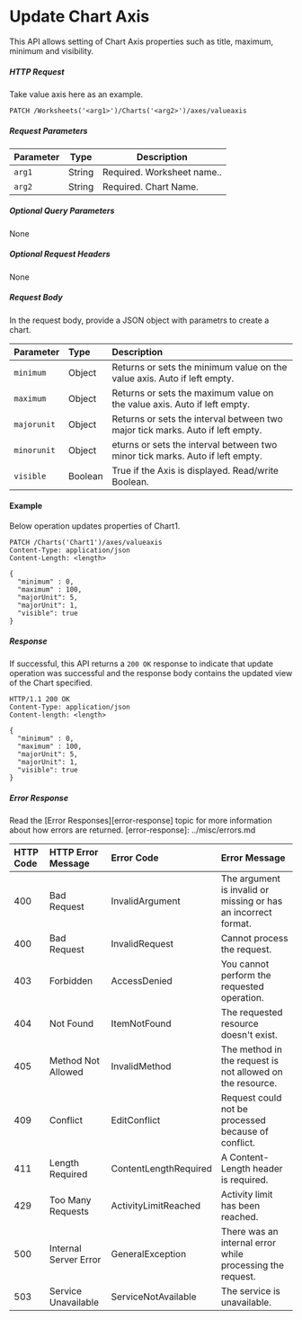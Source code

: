 # Update Chart Axis

This API allows setting of Chart Axis properties such as title, maximum, minimum and visibility.

##### HTTP Request
Take value axis here as an example.

```
PATCH /Worksheets('<arg1>')/Charts('<arg2>')/axes/valueaxis
```

##### Request Parameters
Parameter       | Type   | Description
--------------- | ------ | ------------ 
 `arg1`| String | Required. Worksheet name.. 
 `arg2`| String | Required. Chart Name.

##### Optional Query Parameters
None


##### Optional Request Headers
None

##### Request Body
In the request body, provide a JSON object with parametrs to create a chart. 

| Parameter         | Type   |Description|
|:-----------------|:--------|:----------|
| `minimum` | Object |Returns or sets the minimum value on the value axis. Auto if left empty.  | 
| `maximum` | Object |Returns or sets the maximum value on the value axis. Auto if left empty. | 
| `majorunit` | Object |Returns or sets the interval between two major tick marks. Auto if left empty.  | 
| `minorunit` | Object |eturns or sets the interval between two minor tick marks.  Auto if left empty. | 
| `visible` | Boolean |True if the Axis is displayed. Read/write Boolean. | 

#### Example
Below operation updates properties of Chart1.

<!-- { "blockType": "request", "name": "set-chart-axis" } -->
```http
PATCH /Charts('Chart1')/axes/valueaxis
Content-Type: application/json
Content-Length: <length>

{
  "minimum" : 0,
  "maximum" : 100,
  "majorUnit": 5,
  "majorUnit": 1,
  "visible": true
}
```

##### Response

If successful, this API returns a `200 OK` response to indicate that update operation was successful and the response body contains the updated view of the Chart specified.

<!-- { "blockType": "response", "@odata.type": "ChartAxis" } -->
```http
HTTP/1.1 200 OK
Content-Type: application/json
Content-length: <length>

{
  "minimum" : 0,
  "maximum" : 100,
  "majorUnit": 5,
  "majorUnit": 1,
  "visible": true
}
```


##### Error Response

Read the [Error Responses][error-response] topic for more information about how errors are returned.
[error-response]: ../misc/errors.md

 HTTP Code | HTTP Error Message | Error Code           | Error Message
:----------|:-------------------|:---------------------|:---------------------------------------------------------
 400       | Bad Request        | InvalidArgument      |The argument is invalid or missing or has an incorrect format. 
 400       | Bad Request        | InvalidRequest       | Cannot process the request.
 403       | Forbidden          | AccessDenied         | You cannot perform the requested operation.
 404       | Not Found          | ItemNotFound         | The requested resource doesn't exist.
 405       | Method Not Allowed | InvalidMethod        | The method in the request is not allowed on the resource. 
 409       | Conflict           | EditConflict         | Request could not be processed because of conflict.
 411       | Length Required    | ContentLengthRequired| A Content-Length header is required.
 429       |Too Many Requests        |ActivityLimitReached|Activity limit has been reached.
 500       | Internal Server Error|GeneralException    | There was an internal error while processing the request.
 503       | Service Unavailable| ServiceNotAvailable  | The service is unavailable.

